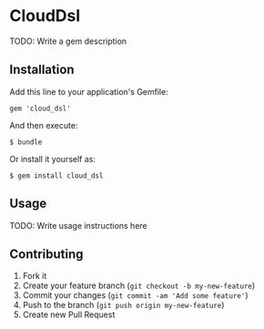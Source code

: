# CloudDsl

TODO: Write a gem description

## Installation

Add this line to your application's Gemfile:

    gem 'cloud_dsl'

And then execute:

    $ bundle

Or install it yourself as:

    $ gem install cloud_dsl

## Usage

TODO: Write usage instructions here

## Contributing

1. Fork it
2. Create your feature branch (`git checkout -b my-new-feature`)
3. Commit your changes (`git commit -am 'Add some feature'`)
4. Push to the branch (`git push origin my-new-feature`)
5. Create new Pull Request
